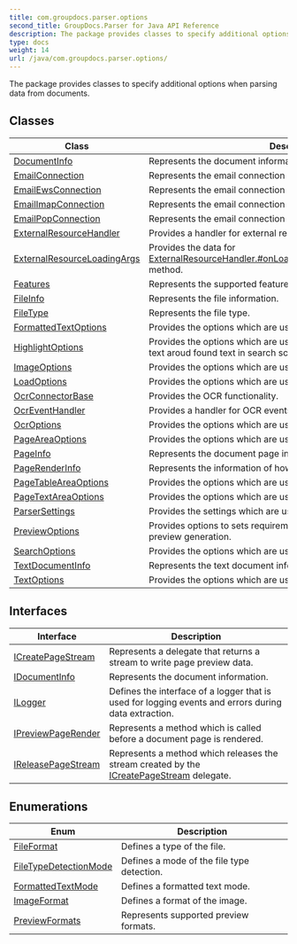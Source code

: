 ```yaml
---
title: com.groupdocs.parser.options
second_title: GroupDocs.Parser for Java API Reference
description: The package provides classes to specify additional options when parsing data from documents.
type: docs
weight: 14
url: /java/com.groupdocs.parser.options/
---
```


The package provides classes to specify additional options when parsing data from documents.


## Classes

| Class | Description |
| --- | --- |
| [DocumentInfo](../com.groupdocs.parser.options/documentinfo) | Represents the document information. |
| [EmailConnection](../com.groupdocs.parser.options/emailconnection) | Represents the email connection information. |
| [EmailEwsConnection](../com.groupdocs.parser.options/emailewsconnection) | Represents the email connection information for EWS protocol. |
| [EmailImapConnection](../com.groupdocs.parser.options/emailimapconnection) | Represents the email connection information for IMAP protocol. |
| [EmailPopConnection](../com.groupdocs.parser.options/emailpopconnection) | Represents the email connection information for POP protocol. |
| [ExternalResourceHandler](../com.groupdocs.parser.options/externalresourcehandler) | Provides a handler for external resources loading. |
| [ExternalResourceLoadingArgs](../com.groupdocs.parser.options/externalresourceloadingargs) | Provides the data for [ExternalResourceHandler.\#onLoading(ExternalResourceLoadingArgs)](../com.groupdocs.parser.options/externalresourcehandler\#onLoading-ExternalResourceLoadingArgs-) method. |
| [Features](../com.groupdocs.parser.options/features) | Represents the supported features list. |
| [FileInfo](../com.groupdocs.parser.options/fileinfo) | Represents the file information. |
| [FileType](../com.groupdocs.parser.options/filetype) | Represents the file type. |
| [FormattedTextOptions](../com.groupdocs.parser.options/formattedtextoptions) | Provides the options which are used for formatted text extraction. |
| [HighlightOptions](../com.groupdocs.parser.options/highlightoptions) | Provides the options which are used to extract a highlight (a block of text aroud found text in search scenarios). |
| [ImageOptions](../com.groupdocs.parser.options/imageoptions) | Provides the options which are used for image extraction. |
| [LoadOptions](../com.groupdocs.parser.options/loadoptions) | Provides the options which are used to open a file. |
| [OcrConnectorBase](../com.groupdocs.parser.options/ocrconnectorbase) | Provides the OCR functionality. |
| [OcrEventHandler](../com.groupdocs.parser.options/ocreventhandler) | Provides a handler for OCR events. |
| [OcrOptions](../com.groupdocs.parser.options/ocroptions) | Provides the options which are used for OCR Connector. |
| [PageAreaOptions](../com.groupdocs.parser.options/pageareaoptions) | Provides the options which are used for page areas extraction. |
| [PageInfo](../com.groupdocs.parser.options/pageinfo) | Represents the document page information. |
| [PageRenderInfo](../com.groupdocs.parser.options/pagerenderinfo) | Represents the information of how a page is rendered. |
| [PageTableAreaOptions](../com.groupdocs.parser.options/pagetableareaoptions) | Provides the options which are used for page table areas extraction. |
| [PageTextAreaOptions](../com.groupdocs.parser.options/pagetextareaoptions) | Provides the options which are used for page text areas extraction. |
| [ParserSettings](../com.groupdocs.parser.options/parsersettings) | Provides the settings which are used to customize data extraction. |
| [PreviewOptions](../com.groupdocs.parser.options/previewoptions) | Provides options to sets requirements and stream delegates for preview generation. |
| [SearchOptions](../com.groupdocs.parser.options/searchoptions) | Provides the options which are used for text search. |
| [TextDocumentInfo](../com.groupdocs.parser.options/textdocumentinfo) | Represents the text document information. |
| [TextOptions](../com.groupdocs.parser.options/textoptions) | Provides the options which are used for text extraction. |

## Interfaces

| Interface | Description |
| --- | --- |
| [ICreatePageStream](../com.groupdocs.parser.options/icreatepagestream) | Represents a delegate that returns a stream to write page preview data. |
| [IDocumentInfo](../com.groupdocs.parser.options/idocumentinfo) | Represents the document information. |
| [ILogger](../com.groupdocs.parser.options/ilogger) | Defines the interface of a logger that is used for logging events and errors during data extraction. |
| [IPreviewPageRender](../com.groupdocs.parser.options/ipreviewpagerender) | Represents a method which is called before a document page is rendered. |
| [IReleasePageStream](../com.groupdocs.parser.options/ireleasepagestream) | Represents a method which releases the stream created by the [ICreatePageStream](../com.groupdocs.parser.options/icreatepagestream) delegate. |

## Enumerations

| Enum | Description |
| --- | --- |
| [FileFormat](../com.groupdocs.parser.options/fileformat) | Defines a type of the file. |
| [FileTypeDetectionMode](../com.groupdocs.parser.options/filetypedetectionmode) | Defines a mode of the file type detection. |
| [FormattedTextMode](../com.groupdocs.parser.options/formattedtextmode) | Defines a formatted text mode. |
| [ImageFormat](../com.groupdocs.parser.options/imageformat) | Defines a format of the image. |
| [PreviewFormats](../com.groupdocs.parser.options/previewformats) | Represents supported preview formats. |
